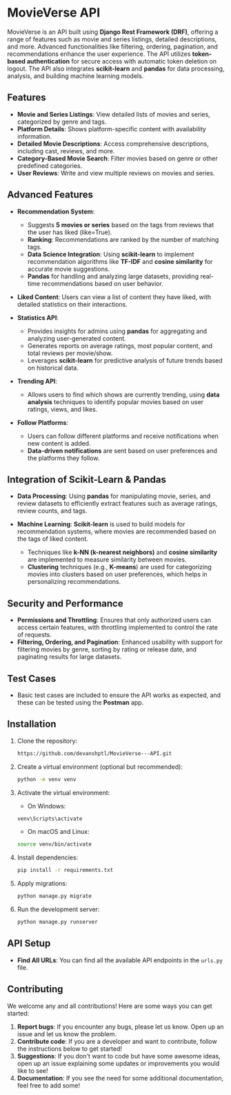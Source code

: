 # MovieVerse API

MovieVerse is an API built using **Django Rest Framework (DRF)**, offering a range of features such as movie and series listings, detailed descriptions, and more. Advanced functionalities like filtering, ordering, pagination, and recommendations enhance the user experience. The API utilizes **token-based authentication** for secure access with automatic token deletion on logout. The API also integrates **scikit-learn** and **pandas** for data processing, analysis, and building machine learning models.

## Features

- **Movie and Series Listings**: View detailed lists of movies and series, categorized by genre and tags.
- **Platform Details**: Shows platform-specific content with availability information.
- **Detailed Movie Descriptions**: Access comprehensive descriptions, including cast, reviews, and more.
- **Category-Based Movie Search**: Filter movies based on genre or other predefined categories.
- **User Reviews**: Write and view multiple reviews on movies and series.
  
## Advanced Features

- **Recommendation System**: 
    - Suggests **5 movies or series** based on the tags from reviews that the user has liked (like=True). 
    - **Ranking**: Recommendations are ranked by the number of matching tags.
    - **Data Science Integration**: Using **scikit-learn** to implement recommendation algorithms like **TF-IDF** and **cosine similarity** for accurate movie suggestions.
    - **Pandas** for handling and analyzing large datasets, providing real-time recommendations based on user behavior.

- **Liked Content**: Users can view a list of content they have liked, with detailed statistics on their interactions.

- **Statistics API**:
    - Provides insights for admins using **pandas** for aggregating and analyzing user-generated content.
    - Generates reports on average ratings, most popular content, and total reviews per movie/show.
    - Leverages **scikit-learn** for predictive analysis of future trends based on historical data.

- **Trending API**: 
    - Allows users to find which shows are currently trending, using **data analysis** techniques to identify popular movies based on user ratings, views, and likes.

- **Follow Platforms**: 
    - Users can follow different platforms and receive notifications when new content is added. 
    - **Data-driven notifications** are sent based on user preferences and the platforms they follow.

## Integration of Scikit-Learn & Pandas

- **Data Processing**: Using **pandas** for manipulating movie, series, and review datasets to efficiently extract features such as average ratings, review counts, and tags.
  
- **Machine Learning**: **Scikit-learn** is used to build models for recommendation systems, where movies are recommended based on the tags of liked content.
    - Techniques like **k-NN (k-nearest neighbors)** and **cosine similarity** are implemented to measure similarity between movies.
    - **Clustering** techniques (e.g., **K-means**) are used for categorizing movies into clusters based on user preferences, which helps in personalizing recommendations.

## Security and Performance

- **Permissions and Throttling**: Ensures that only authorized users can access certain features, with throttling implemented to control the rate of requests.
- **Filtering, Ordering, and Pagination**: Enhanced usability with support for filtering movies by genre, sorting by rating or release date, and paginating results for large datasets.

## Test Cases

- Basic test cases are included to ensure the API works as expected, and these can be tested using the **Postman** app.


## Installation

1. Clone the repository:
    ```bash
    https://github.com/devanshptl/MovieVerse---API.git
    ```

2. Create a virtual environment (optional but recommended):
    ```bash
    python -m venv venv
    ```

3. Activate the virtual environment:
    * On Windows:
    ```bash
    venv\Scripts\activate
    ```
    * On macOS and Linux:
    ```bash
    source venv/bin/activate
    ```

4. Install dependencies:
    ```bash
    pip install -r requirements.txt
    ```

5. Apply migrations:
    ```bash
    python manage.py migrate
    ```

6. Run the development server:
    ```bash
    python manage.py runserver
    ```

## API Setup

- **Find All URLs**: You can find all the available API endpoints in the `urls.py` file.

## Contributing

We welcome any and all contributions! Here are some ways you can get started:

1. **Report bugs**: If you encounter any bugs, please let us know. Open up an issue and let us know the problem.
2. **Contribute code**: If you are a developer and want to contribute, follow the instructions below to get started!
3. **Suggestions**: If you don't want to code but have some awesome ideas, open up an issue explaining some updates or improvements you would like to see!
4. **Documentation**: If you see the need for some additional documentation, feel free to add some!
